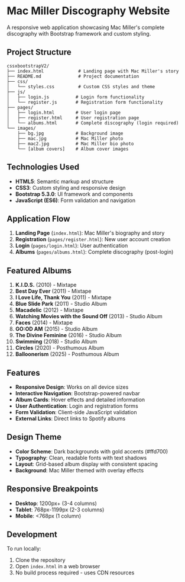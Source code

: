 # Mac Miller Discography Website

A responsive web application showcasing Mac Miller's complete discography with Bootstrap framework and custom styling.

## Project Structure

```
cssxbootstrapV2/
├── index.html             # Landing page with Mac Miller's story
├── README.md              # Project documentation
├── css/
│   └── styles.css         # Custom CSS styles and theme
├── js/
│   ├── login.js          # Login form functionality
│   └── register.js       # Registration form functionality
├── pages/
│   ├── login.html        # User login page
│   ├── register.html     # User registration page
│   └── albums.html       # Complete discography (login required)
└── images/
    ├── bg.jpg            # Background image
    ├── mac.jpg           # Mac Miller photo
    ├── mac2.jpg          # Mac Miller bio photo
    └── [album covers]    # Album cover images
```

## Technologies Used

- **HTML5**: Semantic markup and structure
- **CSS3**: Custom styling and responsive design
- **Bootstrap 5.3.0**: UI framework and components
- **JavaScript (ES6)**: Form validation and navigation

## Application Flow

1. **Landing Page** (`index.html`): Mac Miller's biography and story
2. **Registration** (`pages/register.html`): New user account creation
3. **Login** (`pages/login.html`): User authentication
4. **Albums** (`pages/albums.html`): Complete discography (post-login)

## Featured Albums

1. **K.I.D.S.** (2010) - Mixtape
2. **Best Day Ever** (2011) - Mixtape
3. **I Love Life, Thank You** (2011) - Mixtape
4. **Blue Slide Park** (2011) - Studio Album
5. **Macadelic** (2012) - Mixtape
6. **Watching Movies with the Sound Off** (2013) - Studio Album
7. **Faces** (2014) - Mixtape
8. **GO:OD AM** (2015) - Studio Album
9. **The Divine Feminine** (2016) - Studio Album
10. **Swimming** (2018) - Studio Album
11. **Circles** (2020) - Posthumous Album
12. **Balloonerism** (2025) - Posthumous Album

## Features

- **Responsive Design**: Works on all device sizes
- **Interactive Navigation**: Bootstrap-powered navbar
- **Album Cards**: Hover effects and detailed information
- **User Authentication**: Login and registration forms
- **Form Validation**: Client-side JavaScript validation
- **External Links**: Direct links to Spotify albums

## Design Theme

- **Color Scheme**: Dark backgrounds with gold accents (#ffd700)
- **Typography**: Clean, readable fonts with text shadows
- **Layout**: Grid-based album display with consistent spacing
- **Background**: Mac Miller themed with overlay effects

## Responsive Breakpoints

- **Desktop**: 1200px+ (3-4 columns)
- **Tablet**: 768px-1199px (2-3 columns)
- **Mobile**: <768px (1 column)

## Development

To run locally:
1. Clone the repository
2. Open `index.html` in a web browser
3. No build process required - uses CDN resources

